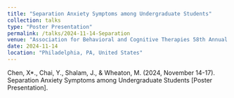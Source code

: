```yaml
---
title: "Separation Anxiety Symptoms among Undergraduate Students"
collection: talks
type: "Poster Presentation"
permalink: /talks/2024-11-14-Separation
venue: "Association for Behavioral and Cognitive Therapies 58th Annual Convention"
date: 2024-11-14
location: "Philadelphia, PA, United States"
---
```


Chen, X*., Chai, Y., Shalam, J., & Wheaton, M. (2024, November 14-17). Separation Anxiety Symptoms among Undergraduate Students [Poster Presentation]. 
